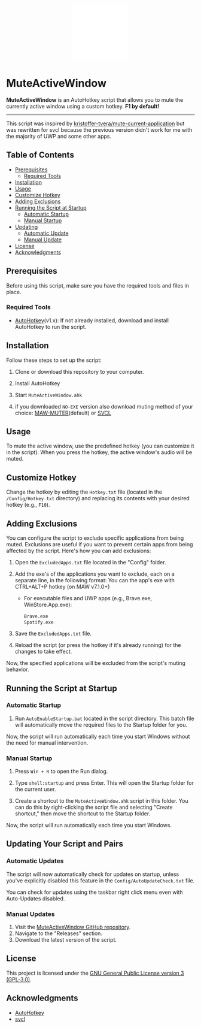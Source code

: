 <div align="center">
  <img src="./maw.png" alt="MAW Logo" width="150">
</div>


# MuteActiveWindow

**MuteActiveWindow** is an AutoHotkey script that allows you to mute the currently active window using a custom hotkey. **F1 by default!**

---

This script was inspired by [kristoffer-tvera/mute-current-application](https://github.com/kristoffer-tvera/mute-current-application) but was rewritten for svcl because the previous version didn't work for me with the majority of UWP and some other apps.

## Table of Contents

- [Prerequisites](#prerequisites)
  - [Required Tools](#required-tools)
- [Installation](#installation)
- [Usage](#usage)
- [Customize Hotkey](#customize-hotkey)
- [Adding Exclusions](#adding-exclusions)
- [Running the Script at Startup](#running-the-script-at-startup)
  - [Automatic Startup](#automatic-startup)
  - [Manual Startup](#manual-startup)
- [Updating](#updating-your-script-and-pairs)
  - [Automatic Update](#automatic-updates)
  - [Manual Update](#manual-updates)
- [License](#license)
- [Acknowledgments](#acknowledgments)

## Prerequisites

Before using this script, make sure you have the required tools and files in place.

### Required Tools

- [AutoHotkey](https://www.autohotkey.com/)(v1.x): If not already installed, download and install AutoHotkey to run the script.

## Installation

Follow these steps to set up the script:

1. Clone or download this repository to your computer.

2. Install AutoHotkey

3. Start `MuteActiveWindow.ahk`

4. if you downloaded `NO-EXE` version also download muting method of your choice: [MAW-MUTER](https://github.com/tfurci/maw-muter/releases)(default) or [SVCL](https://www.nirsoft.net/utils/sound_volume_command_line.html)

## Usage

To mute the active window, use the predefined hotkey (you can customize it in the script). When you press the hotkey, the active window's audio will be muted.

## Customize Hotkey

Change the hotkey by editing the `Hotkey.txt` file (located in the `/Config/Hotkey.txt` directory) and replacing its contents with your desired hotkey (e.g., `F10`).

## Adding Exclusions

You can configure the script to exclude specific applications from being muted. Exclusions are useful if you want to prevent certain apps from being affected by the script. Here's how you can add exclusions:

1. Open the `ExcludedApps.txt` file located in the "Config" folder.

2. Add the exe's of the applications you want to exclude, each on a separate line, in the following format:
   You can the app's exe with CTRL+ALT+P hotkey (on MAW v7.1.0+)

   - For executable files and UWP apps (e.g., Brave.exe, WinStore.App.exe):
     ```
     Brave.exe
     Spotify.exe
     ```

4. Save the `ExcludedApps.txt` file.

5. Reload the script (or press the hotkey if it's already running) for the changes to take effect.

Now, the specified applications will be excluded from the script's muting behavior.

## Running the Script at Startup

### Automatic Startup

1. Run `AutoEnableStartup.bat` located in the script directory. This batch file will automatically move the required files to the Startup folder for you.

Now, the script will run automatically each time you start Windows without the need for manual intervention.

### Manual Startup

1. Press `Win + R` to open the Run dialog.

2. Type `shell:startup` and press Enter. This will open the Startup folder for the current user.

3. Create a shortcut to the `MuteActiveWindow.ahk` script in this folder. You can do this by right-clicking the script file and selecting "Create shortcut," then move the shortcut to the Startup folder.

Now, the script will run automatically each time you start Windows.

## Updating Your Script and Pairs
### Automatic Updates
The script will now automatically check for updates on startup, unless you've explicitly disabled this feature in the `Config/AutoUpdateCheck.txt` file.

You can check for updates using the taskbar right click menu even with Auto-Updates disabled.

### Manual Updates
1. Visit the [MuteActiveWindow GitHub repository](https://github.com/tfurci/MuteActiveWindow).
2. Navigate to the "Releases" section.
3. Download the latest version of the script.

## License

This project is licensed under the [GNU General Public License version 3 (GPL-3.0)](LICENSE).

## Acknowledgments

- [AutoHotkey](https://www.autohotkey.com/)
- [svcl](https://www.nirsoft.net/utils/sound_volume_command_line.html)
